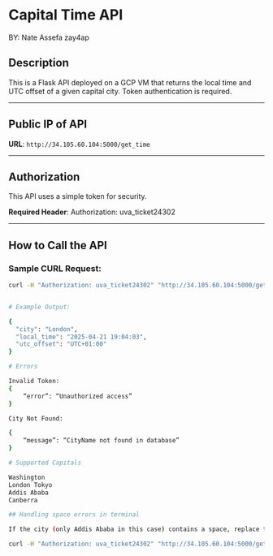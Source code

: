 # Capital Time API

BY: Nate Assefa zay4ap

## Description
This is a Flask API deployed on a GCP VM that returns the local time and UTC offset of a given capital city. Token authentication is required.

---

## Public IP of API
**URL**: `http://34.105.60.104:5000/get_time`

---

## Authorization

This API uses a simple token for security.

**Required Header**:
Authorization: uva_ticket24302

---

## How to Call the API

### Sample CURL Request:
```bash
curl -H "Authorization: uva_ticket24302" "http://34.105.60.104:5000/get_time?city=London"


# Example Output:

{
  "city": "London",
  "local_time": "2025-04-21 19:04:03",
  "utc_offset": "UTC+01:00"
}

# Errors

Invalid Token:
{
	“error”: “Unauthorized access”
}

City Not Found:

{
	“message”: “CityName not found in database”
}

# Supported Capitals

Washington
London Tokyo
Addis Ababa
Canberra

## Handling space errors in terminal

If the city (only Addis Ababa in this case) contains a space, replace the space with %20 when making the request. Below is an example with Addis Ababa:

curl -H "Authorization: uva_ticket24302" "http://34.105.60.104:5000/get_time?city=Addis%20Ababa"
